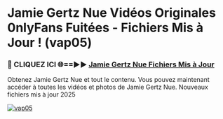 # Jamie Gertz Nue Vidéos Originales 0nlyFans Fuitées - Fichiers Mis à Jour ! (vap05)

<h3>🔴 CLIQUEZ ICI 🌐==►► <a href="https://tinyurl.com/2pmr4ezf" rel="nofollow">Jamie Gertz Nue Fichiers Mis à Jour</a></h3>

Obtenez Jamie Gertz Nue et tout le contenu. Vous pouvez maintenant accéder à toutes les vidéos et photos de Jamie Gertz Nue. Nouveaux fichiers mis à jour 2025

[![vap05](https://i.imgur.com/6SNvagu.gif)](https://tinyurl.com/2pmr4ezf)
